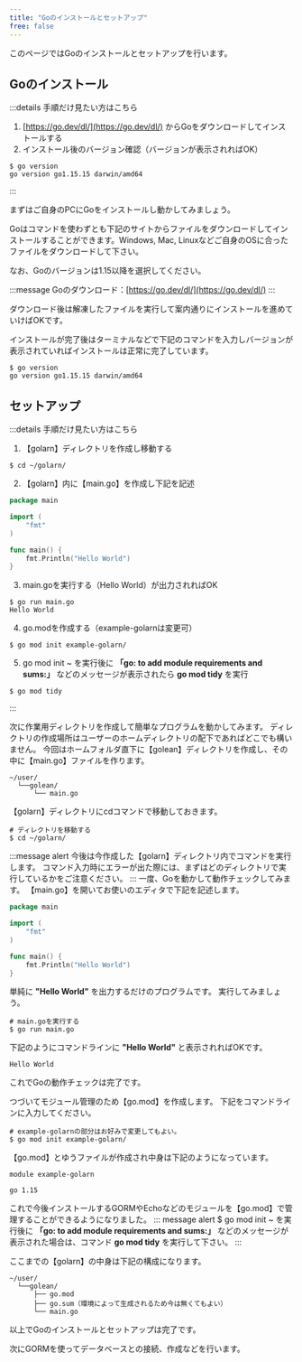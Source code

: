```yaml
---
title: "Goのインストールとセットアップ"
free: false
---
```


このページではGoのインストールとセットアップを行います。

## Goのインストール

<!-- Step -->
:::details 手順だけ見たい方はこちら
1. [https://go.dev/dl/](https://go.dev/dl/) からGoをダウンロードしてインストールする
2. インストール後のバージョン確認（バージョンが表示されればOK）
```
$ go version
go version go1.15.15 darwin/amd64
```
:::
<!-- Step -->

まずはご自身のPCにGoをインストールし動かしてみましょう。

Goはコマンドを使わずとも下記のサイトからファイルをダウンロードしてインストールすることができます。Windows, Mac, Linuxなどご自身のOSに合ったファイルをダウンロードして下さい。

なお、Goのバージョンは1.15以降を選択してください。

:::message
Goのダウンロード：[https://go.dev/dl/](https://go.dev/dl/)
:::

ダウンロード後は解凍したファイルを実行して案内通りにインストールを進めていけばOKです。

インストールが完了後はターミナルなどで下記のコマンドを入力しバージョンが表示されていればインストールは正常に完了しています。
```
$ go version
go version go1.15.15 darwin/amd64
```

## セットアップ
<!-- Step -->
:::details 手順だけ見たい方はこちら

1. 【golarn】ディレクトリを作成し移動する
```
$ cd ~/golarn/
```

2. 【golarn】内に【main.go】を作成し下記を記述
```go
package main

import (
	"fmt"
)

func main() {
	fmt.Println("Hello World")
}
```

3. main.goを実行する（Hello World）が出力されればOK
```
$ go run main.go
Hello World
```
4. go.modを作成する（example-golarnは変更可）
```
$ go mod init example-golarn/
```
5. go mod init ~ を実行後に **「go: to add module requirements and sums:」** などのメッセージが表示されたら **go mod tidy** を実行
```
$ go mod tidy
```

:::
<!-- // Step -->

次に作業用ディレクトリを作成して簡単なプログラムを動かしてみます。
ディレクトリの作成場所はユーザーのホームディレクトリの配下であればどこでも構いません。
今回はホームフォルダ直下に【golean】ディレクトリを作成し、その中に【main.go】ファイルを作ります。
```
~/user/
  └──golean/
      └── main.go
```
【golarn】ディレクトリにcdコマンドで移動しておきます。
```
# ディレクトリを移動する
$ cd ~/golarn/
```
:::message alert
今後は今作成した【golarn】ディレクトリ内でコマンドを実行します。
コマンド入力時にエラーが出た際には、まずはどのディレクトリで実行しているかをご注意ください。
:::
一度、Goを動かして動作チェックしてみます。
【main.go】を開いてお使いのエディタで下記を記述します。
```go
package main

import (
	"fmt"
)

func main() {
	fmt.Println("Hello World")
}
```
単純に **"Hello World"** を出力するだけのプログラムです。
実行してみましょう。
```
# main.goを実行する
$ go run main.go
```

下記のようにコマンドラインに **"Hello World"** と表示されればOKです。
```
Hello World
```

これでGoの動作チェックは完了です。

つづいてモジュール管理のため【go.mod】を作成します。
下記をコマンドラインに入力してください。
```
# example-golarnの部分はお好みで変更してもよい。
$ go mod init example-golarn/
```

【go.mod】とゆうファイルが作成され中身は下記のようになっています。
```
module example-golarn

go 1.15
```

これで今後インストールするGORMやEchoなどのモジュールを【go.mod】で管理することができるようになりました。
::: message alert
$ go mod init ~ を実行後に **「go: to add module requirements and sums:」** などのメッセージが表示された場合は、コマンド **go mod tidy** を実行して下さい。
:::

ここまでの【golarn】の中身は下記の構成になります。
```
~/user/
  └──golean/
      ├── go.mod
      ├── go.sum（環境によって生成されるため今は無くてもよい）
      └── main.go
```
以上でGoのインストールとセットアップは完了です。

次にGORMを使ってデータベースとの接続、作成などを行います。
